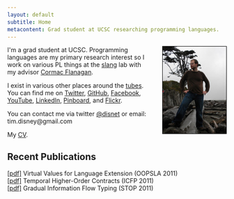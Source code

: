 ```yaml
---
layout: default
subtitle: Home
metacontent: Grad student at UCSC researching programming languages. 
---
```


<img style="float:right; margin-left: 25px; border: 1px solid black" width="146" height="200" alt="me" src="images/morgan.jpg"/>

I'm a grad student at UCSC. Programming languages are my primary research interest
so I work on various PL things at the [slang](http://slang.soe.ucsc.edu/Site/Home.html) lab
with my advisor [Cormac Flanagan](http://slang.soe.ucsc.edu/cormac/).

I exist in various other places around the 
[tubes](http://www.youtube.com/watch?v=f99PcP0aFNE). You can 
find me on 
<a href="http://twitter.com/disnet" rel="me">Twitter</a>,
<a href="http://github.com/disnet" rel="me">GitHub</a>, 
<a href="http://www.facebook.com/disnet" rel="me">Facebook</a>, 
<a href="http://www.youtube.com/user/rubberduckey2007" rel="me">YouTube</a>,
<a href="http://www.linkedin.com/in/timdisney" rel="me">LinkedIn</a>,
<a href="https://pinboard.in/u:disnet/public/" rel="me">Pinboard</a>, 
and <a href="http://www.flickr.com/people/timdisney" rel="me">Flickr</a>.

You can contact me via twitter [@disnet](http://twitter.com/disnet) or
email: tim.disney@<span style="display:none">null</span>gmail.com

My <a href="cv.pdf">CV</a>.

Recent Publications
-------------------

[\[pdf\]](/papers/oopsla054-austin.pdf) Virtual Values for Language Extension \(OOPSLA 2011\) <br />
[\[pdf\]](/papers/icfp046-disney.pdf) Temporal Higher-Order Contracts \(ICFP 2011\) <br />
[\[pdf\]](/papers/disney_stop11.pdf) Gradual Information Flow Typing \(STOP 2011\)
